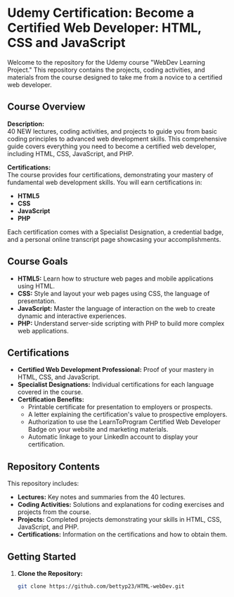 # Udemy Certification: Become a Certified Web Developer: HTML, CSS and JavaScript

Welcome to the repository for the Udemy course "WebDev Learning Project." This repository contains the projects, coding activities, and materials from the course designed to take me from a novice to a certified web developer.

## Course Overview

**Description:**  
40 NEW lectures, coding activities, and projects to guide you from basic coding principles to advanced web development skills. This comprehensive guide covers everything you need to become a certified web developer, including HTML, CSS, JavaScript, and PHP.

**Certifications:**  
The course provides four certifications, demonstrating your mastery of fundamental web development skills. You will earn certifications in:
- **HTML5**
- **CSS**
- **JavaScript**
- **PHP**

Each certification comes with a Specialist Designation, a credential badge, and a personal online transcript page showcasing your accomplishments.

## Course Goals

- **HTML5:** Learn how to structure web pages and mobile applications using HTML.
- **CSS:** Style and layout your web pages using CSS, the language of presentation.
- **JavaScript:** Master the language of interaction on the web to create dynamic and interactive experiences.
- **PHP:** Understand server-side scripting with PHP to build more complex web applications.

## Certifications

- **Certified Web Development Professional:** Proof of your mastery in HTML, CSS, and JavaScript.
- **Specialist Designations:** Individual certifications for each language covered in the course.
- **Certification Benefits:**
  - Printable certificate for presentation to employers or prospects.
  - A letter explaining the certification's value to prospective employers.
  - Authorization to use the LearnToProgram Certified Web Developer Badge on your website and marketing materials.
  - Automatic linkage to your LinkedIn account to display your certification.

## Repository Contents

This repository includes:

- **Lectures:** Key notes and summaries from the 40 lectures.
- **Coding Activities:** Solutions and explanations for coding exercises and projects from the course.
- **Projects:** Completed projects demonstrating your skills in HTML, CSS, JavaScript, and PHP.
- **Certifications:** Information on the certifications and how to obtain them.

## Getting Started

1. **Clone the Repository:**
   ```bash
   git clone https://github.com/bettyp23/HTML-webDev.git